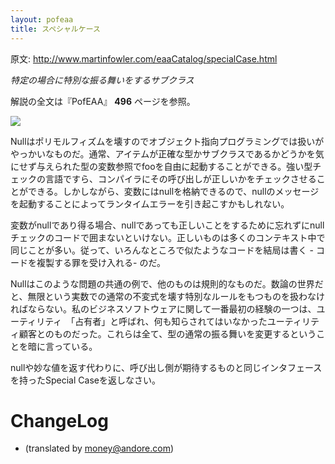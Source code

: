 ```yaml
---
layout: pofeaa
title: スペシャルケース
---
```


原文: http://www.martinfowler.com/eaaCatalog/specialCase.html

*特定の場合に特別な振る舞いをするサブクラス*

解説の全文は『PofEAA』 **496** ページを参照。

![](http:./img/specialCaseSketch.gif)

Nullはポリモルフィズムを壊すのでオブジェクト指向プログラミングでは扱いがやっかいなものだ。通常、アイテムが正確な型かサブクラスであるかどうかを気にせず与えられた型の変数参照でfooを自由に起動することができる。強い型チェックの言語ですら、コンパイラにその呼び出しが正しいかをチェックさせることができる。しかしながら、変数にはnullを格納できるので、nullのメッセージを起動することによってランタイムエラーを引き起こすかもしれない。

変数がnullであり得る場合、nullであっても正しいことをするために忘れずにnullチェックのコードで囲まないといけない。正しいものは多くのコンテキスト中で同じことが多い。従って、いろんなところで似たようなコードを結局は書く - コードを複製する罪を受け入れる- のだ。

Nullはこのような問題の共通の例で、他のものは規則的なものだ。数論の世界だと、無限という実数での通常の不変式を壊す特別なルールをもつものを扱わなければならない。私のビジネスソフトウェアに関して一番最初の経験の一つは、ユーティリティ　「占有者」と呼ばれ、何も知らされてはいなかったユーティリティ顧客とのものだった。これらは全て、型の通常の振る舞いを変更するということを暗に言っている。

nullや妙な値を返す代わりに、呼び出し側が期待するものと同じインタフェースを持ったSpecial Caseを返しなさい。

# ChangeLog
- (translated by money@andore.com)

